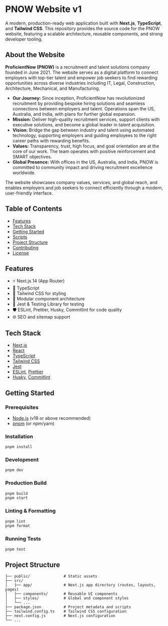 # PNOW Website v1

A modern, production-ready web application built with **Next.js**, **TypeScript**, and **Tailwind CSS**. This repository provides the source code for the PNOW website, featuring a scalable architecture, reusable components, and strong developer tooling.

## About the Website

**ProficientNow (PNOW)** is a recruitment and talent solutions company founded in June 2021. The website serves as a digital platform to connect employers with top-tier talent and empower job seekers to find rewarding opportunities across diverse industries including IT, Legal, Construction, Architecture, Mechanical, and Manufacturing.

- **Our Journey:** Since inception, ProficientNow has revolutionized recruitment by providing bespoke hiring solutions and seamless connections between employers and talent. Operations span the US, Australia, and India, with plans for further global expansion.
- **Mission:** Deliver high-quality recruitment services, support clients with executive solutions, and become a global leader in talent acquisition.
- **Vision:** Bridge the gap between industry and talent using automated technology, supporting employers and guiding employees to the right career paths with rewarding benefits.
- **Values:** Transparency, trust, high focus, and goal orientation are at the core of our work. The team operates with positive reinforcement and SMART objectives.
- **Global Presence:** With offices in the US, Australia, and India, PNOW is committed to community impact and driving recruitment excellence worldwide.

The website showcases company values, services, and global reach, and enables employers and job seekers to connect efficiently through a modern, user-friendly interface.

## Table of Contents

- [Features](#features)
- [Tech Stack](#tech-stack)
- [Getting Started](#getting-started)
- [Scripts](#scripts)
- [Project Structure](#project-structure)
- [Contributing](#contributing)
- [License](#license)

## Features

- ⚡️ Next.js 14 (App Router)
- 🦾 TypeScript
- 🎨 Tailwind CSS for styling
- 🧩 Modular component architecture
- 🧪 Jest & Testing Library for testing
- 🛡️ ESLint, Prettier, Husky, Commitlint for code quality
- 🌐 SEO and sitemap support

## Tech Stack

- [Next.js](https://nextjs.org/)
- [React](https://react.dev/)
- [TypeScript](https://www.typescriptlang.org/)
- [Tailwind CSS](https://tailwindcss.com/)
- [Jest](https://jestjs.io/)
- [ESLint](https://eslint.org/), [Prettier](https://prettier.io/)
- [Husky](https://typicode.github.io/husky/), [Commitlint](https://commitlint.js.org/)

## Getting Started

### Prerequisites

- [Node.js](https://nodejs.org/) (v18 or above recommended)
- [pnpm](https://pnpm.io/) (or npm/yarn)

### Installation

```bash
pnpm install
```

### Development

```bash
pnpm dev
```

### Production Build

```bash
pnpm build
pnpm start
```

### Linting & Formatting

```bash
pnpm lint
pnpm format
```

### Running Tests

```bash
pnpm test
```

## Project Structure

```
├── public/               # Static assets
├── src/
│   ├── app/              # Next.js app directory (routes, layouts, pages)
│   ├── components/       # Reusable UI components
│   ├── styles/           # Global and component styles
│   └── ...
├── package.json          # Project metadata and scripts
├── tailwind.config.ts    # Tailwind CSS configuration
├── next.config.js        # Next.js configuration
└── ...
```
